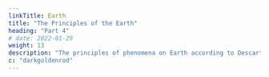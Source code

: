 ```yaml
---
linkTitle: Earth
title: "The Principles of the Earth"
heading: "Part 4"
# date: 2022-01-29
weight: 13
description: "The principles of phenomena on Earth according to Descartes"
c: "darkgoldenrod"
---
```


